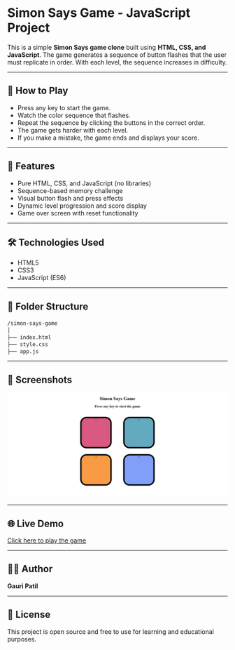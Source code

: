 # Simon Says Game - JavaScript Project

This is a simple **Simon Says game clone** built using **HTML, CSS, and JavaScript**. The game generates a sequence of button flashes that the user must replicate in order. With each level, the sequence increases in difficulty.

---

## 🧠 How to Play

- Press any key to start the game.
- Watch the color sequence that flashes.
- Repeat the sequence by clicking the buttons in the correct order.
- The game gets harder with each level.
- If you make a mistake, the game ends and displays your score.

---

## 🚀 Features

- Pure HTML, CSS, and JavaScript (no libraries)
- Sequence-based memory challenge
- Visual button flash and press effects
- Dynamic level progression and score display
- Game over screen with reset functionality

---

## 🛠️ Technologies Used

- HTML5
- CSS3
- JavaScript (ES6)

---

## 📂 Folder Structure

```
/simon-says-game
│
├── index.html
├── style.css
├── app.js
```

---

## 📸 Screenshots

![UI](screenshot.png)

---

## 🌐 Live Demo

[Click here to play the game]()

---

## 🙋‍♀️ Author

**Gauri Patil**  

---

## 📄 License

This project is open source and free to use for learning and educational purposes.
